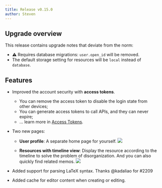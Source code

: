 ```yaml
---
title: Release v0.15.0
author: Steven
---
```


## Upgrade overview

This release contains upgrade notes that deviate from the norm:

- ⚠️ Requires database migrations: `user.open_id` will be removed.
- The default storage setting for resources will be `local` instead of `database`.

## Features

- Improved the account security with **access tokens**.

  - You can remove the access token to disable the login state from other devices;
  - You can generate access tokens to call APIs, and they can never expire;
  - ... learn more in [Access Tokens](/docs/access-tokens).

- Two new pages:

  - **User profile**: A separate home page for yourself.
    ![](https://github.com/usememos/memos/assets/24653555/934663f4-6fb7-4d98-958e-1ece2a7dcfa7)

  - **Resources with timeline view**: Display the resource according to the timeline to solve the problem of disorganization. And you can also quickly find related memos.
    ![](https://github.com/usememos/memos/assets/24653555/3b042c2a-9617-4d23-914e-df6278301820)

- Added support for parsing LaTeX syntax. Thanks @kadaliao for #2209

- Added cache for editor content when creating or editing.
